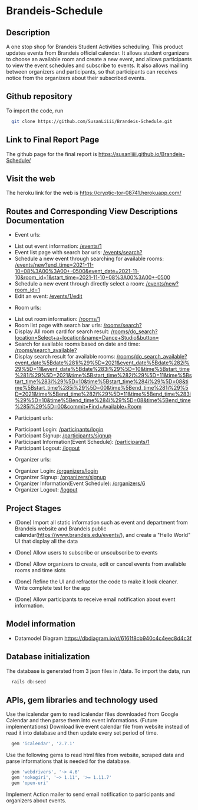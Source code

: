 # Brandeis-Schedule

## Description

A one stop shop for Brandeis Student Activities scheduling. This product updates events from Brandeis official calendar. It allows student organizers to choose an available room and create a new event, and allows participants to view the event schedules and subscribe to events. It also allows mailling between organizers and participants, so that participants can receives notice from the organizers about their subscribed events.

## Github repository

To import the code, run

```sh
  git clone https://github.com/SusanLiiii/Brandeis-Schedule.git
```

## Link to Final Report Page

The github page for the final report is https://susanliiii.github.io/Brandeis-Schedule/

## Visit the web

The heroku link for the web is https://cryptic-tor-08741.herokuapp.com/

## Routes and Corresponding View Descriptions Documentation

- Event urls:

* List out event information: [/events/1](https://cryptic-tor-08741.herokuapp.com/events/1)
* Event list page with search bar urls: [/events/search?](https://cryptic-tor-08741.herokuapp.com/events/search?)
* Schedule a new event through searching for available rooms: [/events/new?end_time=2021-11-10+08%3A00%3A00+-0500&event_date=2021-11-10&room_id=1&start_time=2021-11-10+08%3A00%3A00+-0500](https://cryptic-tor-08741.herokuapp.com/events/new?end_time=2021-11-10+08%3A00%3A00+-0500&event_date=2021-11-10&room_id=1&start_time=2021-11-10+08%3A00%3A00+-0500)
* Schedule a new event through directly select a room: [/events/new?room_id=1](https://cryptic-tor-08741.herokuapp.com/events/new?room_id=1)
* Edit an event: [/events/1/edit](https://cryptic-tor-08741.herokuapp.com/events/1/edit)

- Room urls:

* List out room information: [/rooms/1](https://cryptic-tor-08741.herokuapp.com/rooms/1)
* Room list page with search bar urls: [/rooms/search?](https://cryptic-tor-08741.herokuapp.com/rooms/search?)
* Display All room card for search result: [/rooms/do_search?location=Select+a+location&name=Dance+Studio&button=](https://cryptic-tor-08741.herokuapp.com/rooms/do_search?location=Select+a+location&name=Dance+Studio&button=)
* Search for available rooms based on date and time: [/rooms/search_available?](https://cryptic-tor-08741.herokuapp.com/rooms/search_available?)
* Display search result for available rooms: [/rooms/do_search_available?event_date%5Bdate%281i%29%5D=2021&event_date%5Bdate%282i%29%5D=11&event_date%5Bdate%283i%29%5D=10&time%5Bstart_time%281i%29%5D=2021&time%5Bstart_time%282i%29%5D=11&time%5Bstart_time%283i%29%5D=10&time%5Bstart_time%284i%29%5D=08&time%5Bstart_time%285i%29%5D=00&time%5Bend_time%281i%29%5D=2021&time%5Bend_time%282i%29%5D=11&time%5Bend_time%283i%29%5D=10&time%5Bend_time%284i%29%5D=08&time%5Bend_time%285i%29%5D=00&commit=Find+Available+Room](https://cryptic-tor-08741.herokuapp.com/rooms/do_search_available?event_date%5Bdate%281i%29%5D=2021&event_date%5Bdate%282i%29%5D=11&event_date%5Bdate%283i%29%5D=10&time%5Bstart_time%281i%29%5D=2021&time%5Bstart_time%282i%29%5D=11&time%5Bstart_time%283i%29%5D=10&time%5Bstart_time%284i%29%5D=08&time%5Bstart_time%285i%29%5D=00&time%5Bend_time%281i%29%5D=2021&time%5Bend_time%282i%29%5D=11&time%5Bend_time%283i%29%5D=10&time%5Bend_time%284i%29%5D=08&time%5Bend_time%285i%29%5D=00&commit=Find+Available+Room)

- Participant urls:

* Participant Login: [/participants/login](https://cryptic-tor-08741.herokuapp.com/participants/login)
* Participant Signup: [/participants/signup](https://cryptic-tor-08741.herokuapp.com/participants/signup)
* Participant Information(Event Schedule): [/participants/1](https://cryptic-tor-08741.herokuapp.com/participants/1)
* Participant Logout: [/logout](https://cryptic-tor-08741.herokuapp.com/logout)

- Organizer urls:

* Organizer Login: [/organizers/login](https://cryptic-tor-08741.herokuapp.com/organizers/login)
* Organizer Signup: [/organizers/signup](https://cryptic-tor-08741.herokuapp.com/organizers/signup)
* Organizer Information(Event Schedule): [/organizers/6](https://cryptic-tor-08741.herokuapp.com/organizers/6)
* Organizer Logout: [/logout](https://cryptic-tor-08741.herokuapp.com/logout)

## Project Stages

- (Done) Import all static information such as event and department from Brandeis website and Brandeis public calendar(https://www.brandeis.edu/events/), and create a "Hello World" UI that display all the data

- (Done) Allow users to subscribe or unscubscribe to events

- (Done) Allow organizers to create, edit or cancel events from available rooms and time slots

- (Done) Refine the UI and refractor the code to make it look cleaner. Write complete test for the app

- (Done) Allow participants to receive email notification about event information.

## Model information

- Datamodel Diagram
  https://dbdiagram.io/d/6161f8cb940c4c4eec8d4c3f

## Database initialization

The database is generated from 3 json files in /data.
To import the data, run

```sh
  rails db:seed
```

## APIs, gem libraries and technology used

Use the icalendar gem to read icalendar files downloaded from Google Calendar and then parse them into event informations.
(Future implementations) Download live event calendar file from website instead of read it into database and then update every set period of time.

```sh
  gem 'icalendar', '2.7.1'
```

Use the following gems to read html files from website, scraped data and parse informations that is needed for the database.

```sh
  gem 'webdrivers', '~> 4.6'
  gem 'nokogiri', '~> 1.11', '>= 1.11.7'
  gem 'open-uri'
```

Implement Action mailer to send email notification to participants and organizers about events.
